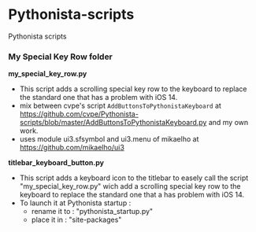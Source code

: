 # Pythonista-scripts

Pythonista scripts

### My Special Key Row folder

**my_special_key_row.py**

* This script adds a scrolling special key row to the keyboard
to replace the standard one that has a problem with iOS 14.
* mix between cvpe's script `AddButtonsToPythonistaKeyboard`
 at https://github.com/cvpe/Pythonista-scripts/blob/master/AddButtonsToPythonistaKeyboard.py and my own work.
* uses module ui3.sfsymbol and ui3.menu of mikaelho
at https://github.com/mikaelho/ui3

**titlebar_keyboard_button.py**

* This script adds a keyboard icon to the titlebar to easely call the script "my_special_key_row.py" wich add a scrolling special key row to the keyboard to replace the standard one that a has problem with iOS 14.
* To launch it at Pythonista startup :
	- rename it to : "pythonista_startup.py"
	- place it in : "site-packages"
